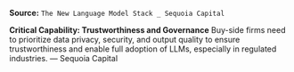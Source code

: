 **Source:** `The New Language Model Stack _ Sequoia Capital`

**Critical Capability: Trustworthiness and Governance**
Buy-side firms need to prioritize data privacy, security, and output quality to ensure trustworthiness and enable full adoption of LLMs, especially in regulated industries. — Sequoia Capital
